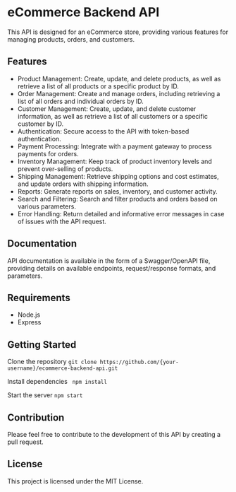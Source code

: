 # eCommerce Backend API
This API is designed for an eCommerce store, providing various features for managing products, orders, and customers.

## Features
- Product Management: Create, update, and delete products, as well as retrieve a list of all products or a specific product by ID.
- Order Management: Create and manage orders, including retrieving a list of all orders and individual orders by ID.
- Customer Management: Create, update, and delete customer information, as well as retrieve a list of all customers or a specific customer by ID.
- Authentication: Secure access to the API with token-based authentication.
- Payment Processing: Integrate with a payment gateway to process payments for orders.
- Inventory Management: Keep track of product inventory levels and prevent over-selling of products.
- Shipping Management: Retrieve shipping options and cost estimates, and update orders with shipping information.
- Reports: Generate reports on sales, inventory, and customer activity.
- Search and Filtering: Search and filter products and orders based on various parameters.
- Error Handling: Return detailed and informative error messages in case of issues with the API request.

## Documentation
API documentation is available in the form of a Swagger/OpenAPI file, providing details on available endpoints, request/response formats, and parameters.

## Requirements
- Node.js
- Express

## Getting Started

Clone the repository
```git clone https://github.com/{your-username}/ecommerce-backend-api.git```

Install dependencies
``` npm install```

Start the server
```npm start```

## Contribution
Please feel free to contribute to the development of this API by creating a pull request.

## License
This project is licensed under the MIT License.
